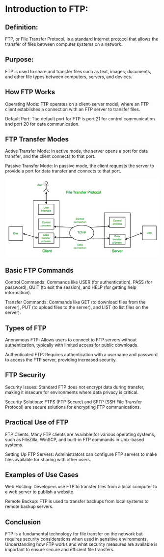 # Introduction to FTP:

## Definition:
FTP, or File Transfer Protocol, is a standard Internet protocol that allows the transfer of files between computer systems on a network.

## Purpose:
FTP is used to share and transfer files such as text, images, documents, and other file types between computers, servers, and devices.

## How FTP Works
Operating Mode: FTP operates on a client-server model, where an FTP client establishes a connection with an FTP server to transfer files.

Default Port: The default port for FTP is port 21 for control communication and port 20 for data communication.

## FTP Transfer Modes
Active Transfer Mode: In active mode, the server opens a port for data transfer, and the client connects to that port.

Passive Transfer Mode: In passive mode, the client requests the server to provide a port for data transfer and connects to that port.

<div>
<img src="img/ftp.jpg"/>
</div>

## Basic FTP Commands
Control Commands: Commands like USER (for authentication), PASS (for password), QUIT (to exit the session), and HELP (for getting help information).

Transfer Commands: Commands like GET (to download files from the server), PUT (to upload files to the server), and LIST (to list files on the server).

## Types of FTP
Anonymous FTP: Allows users to connect to FTP servers without authentication, typically with limited access for public downloads.

Authenticated FTP: Requires authentication with a username and password to access the FTP server, providing increased security.

## FTP Security
Security Issues: Standard FTP does not encrypt data during transfer, making it insecure for environments where data privacy is critical.

Security Solutions: FTPS (FTP Secure) and SFTP (SSH File Transfer Protocol) are secure solutions for encrypting FTP communications.

## Practical Use of FTP
FTP Clients: Many FTP clients are available for various operating systems, such as FileZilla, WinSCP, and built-in FTP commands in Unix-based systems.

Setting Up FTP Servers: Administrators can configure FTP servers to make files available for sharing with other users.

## Examples of Use Cases
Web Hosting: Developers use FTP to transfer files from a local computer to a web server to publish a website.

Remote Backup: FTP is used to transfer backups from local systems to remote backup servers.

## Conclusion
FTP is a fundamental technology for file transfer on the network but requires security considerations when used in sensitive environments. Understanding how FTP works and what security measures are available is important to ensure secure and efficient file transfers.
